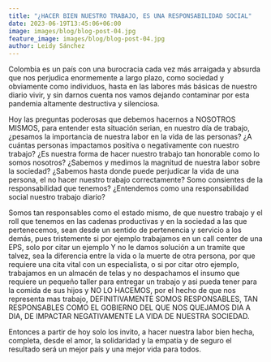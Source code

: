 ```yaml
---
title: "¿HACER BIEN NUESTRO TRABAJO, ES UNA RESPONSABILIDAD SOCIAL"
date: 2023-06-19T13:45:06+06:00
image: images/blog/blog-post-04.jpg
feature_image: images/blog/blog-post-04.jpg
author: Leidy Sánchez
---
```


Colombia es un país con una burocracia cada vez más arraigada y absurda que nos perjudica enormemente a largo plazo, como sociedad y obviamente como individuos, hasta en las labores más básicas de nuestro diario vivir, y sin darnos cuenta nos vamos dejando contaminar por esta pandemia altamente destructiva y silenciosa.

Hoy las preguntas poderosas que debemos hacernos a NOSOTROS MISMOS, para entender esta situación serian, en nuestro día de trabajo, ¿pesamos la importancia de nuestra labor en la vida de las personas? ¿A cuántas personas impactamos positiva o negativamente con nuestro trabajo? ¿Es nuestra forma de hacer nuestro trabajo tan honorable como lo somos nosotros? ¿Sabemos y medimos la magnitud de nuestra labor sobre la sociedad? ¿Sabemos hasta donde puede perjudicar la vida de una persona, el no hacer nuestro trabajo correctamente? Somo consientes de la responsabilidad que tenemos? ¿Entendemos como una responsabilidad social nuestro trabajo diario?

Somos tan responsables como el estado mismo, de que nuestro trabajo y el roll que tenemos en las cadenas productivas  y en la sociedad a las que pertenecemos, sean desde un sentido de pertenencia y servicio a los demás, pues tristemente si por ejemplo trabajamos en un call center de una EPS, solo por citar un ejemplo Y no le damos solución a un tramite que talvez, sea la diferencia entre la vida o la muerte de otra persona, por que requiere una cita vital con un especialista, o si por citar otro ejemplo, trabajamos en un almacén de telas y no despachamos el insumo que requiere un pequeño taller para entregar un trabajo y asi pueda tener para la comida de sus hijos  y NO LO HACEMOS, por el hecho de que nos representa mas trabajo, DEFINITIVAMENTE SOMOS RESPONSABLES, TAN RESPONSABLES COMO EL GOBIERNO DEL QUE NOS QUEJAMOS DIA A DIA, DE IMPACTAR NEGATIVAMENTE LA VIDA DE NUESTRA SOCIEDAD.

Entonces a partir de hoy solo los invito, a hacer nuestra labor bien hecha, completa, desde el amor, la solidaridad y la empatía y de seguro el resultado será un mejor país y una mejor vida para todos.



